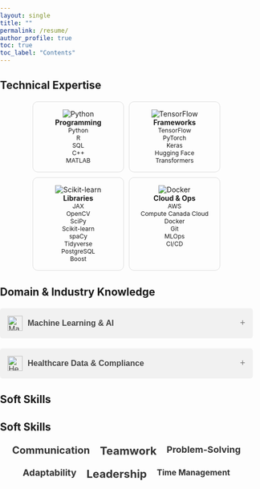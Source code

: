 ```yaml
---
layout: single
title: ""
permalink: /resume/
author_profile: true
toc: true
toc_label: "Contents"
---
```

## Technical Expertise

<div style="display: flex; flex-wrap: wrap; gap: 10px; justify-content: center; margin-top: 20px;">
  <div style="width: 150px; padding: 15px; border: 1px solid #ddd; border-radius: 10px; text-align: center;">
    <img src="https://img.icons8.com/color/48/000000/python.png" alt="Python">
    <h4 style="font-size: 14px;">Programming</h4>
    <p style="font-size: 12px;">
      Python<br>
      R<br>
      SQL<br>
      C++<br>
      MATLAB<br>
    </p>
  </div>
  
  <div style="width: 150px; padding: 15px; border: 1px solid #ddd; border-radius: 10px; text-align: center;">
    <img src="https://img.icons8.com/color/48/000000/tensorflow.png" alt="TensorFlow">
    <h4 style="font-size: 14px;">Frameworks</h4>
    <p style="font-size: 12px;">
      TensorFlow<br>
      PyTorch<br>
      Keras<br>
      Hugging Face Transformers<br>
    </p>
  </div>
  
  <div style="width: 150px; padding: 15px; border: 1px solid #ddd; border-radius: 10px; text-align: center;">
    <img src="https://img.icons8.com/ios/50/000000/scikit-learn.png" alt="Scikit-learn">
    <h4 style="font-size: 14px;">Libraries</h4>
    <p style="font-size: 12px;">
      JAX<br>
      OpenCV<br>
      SciPy<br>
      Scikit-learn<br>
      spaCy<br>
      Tidyverse<br>
      PostgreSQL<br>
      Boost<br>
    </p>
  </div>
  
  <div style="width: 150px; padding: 15px; border: 1px solid #ddd; border-radius: 10px; text-align: center;">
    <img src="https://img.icons8.com/color/48/000000/docker.png" alt="Docker">
    <h4 style="font-size: 14px;">Cloud & Ops</h4>
    <p style="font-size: 12px;">
      AWS<br>
      Compute Canada Cloud<br>
      Docker<br>
      Git<br>
      MLOps<br>
      CI/CD<br>
    </p>
  </div>
</div>

## Domain & Industry Knowledge

<!-- Machine Learning & AI Accordion -->
<div style="max-width: 800px; margin: 20px auto; text-align: left;">
  <button class="accordion">
    <img src="https://img.icons8.com/ios/50/000000/artificial-intelligence.png" alt="Machine Learning Icon" style="height: 30px; margin-right: 10px;">
    <strong>Machine Learning & AI</strong>
  </button>
  <div class="panel">
    <p>In-depth knowledge of various Machine Learning techniques, including both <strong>Supervised</strong> and <strong>Unsupervised Learning</strong>, allowing for the creation of models that can predict outcomes and discover hidden patterns in data. Expertise in <strong>Deep Learning</strong> with advanced models like <strong>Convolutional Neural Networks (CNNs)</strong>, <strong>Recurrent Neural Networks (RNNs)</strong>, <strong>Generative Adversarial Networks (GANs)</strong>, and <strong>Autoencoders</strong>. Proficient in implementing solutions for complex problems in <strong>Natural Language Processing (NLP)</strong> and <strong>Computer Vision</strong>, enabling the extraction of insights from text and image data.</p>
  </div>
</div>

<!-- Healthcare Data & Compliance Accordion -->
<div style="max-width: 800px; margin: 20px auto; text-align: left;">
  <button class="accordion">
    <img src="https://img.icons8.com/ios/50/000000/hospital-room.png" alt="Healthcare Icon" style="height: 30px; margin-right: 10px;">
    <strong>Healthcare Data & Compliance</strong>
  </button>
  <div class="panel">
    <p>Extensive experience working with healthcare data systems like <strong>Electronic Health Records (EHR)</strong> and <strong>Electronic Medical Records (EMR)</strong>, ensuring proper management and integration of patient data. Expertise in <strong>Hospital Information Systems (HIS)</strong> for seamless healthcare operations. Well-versed in industry regulations, including <strong>HIPAA (Health Insurance Portability and Accountability Act)</strong>, <strong>FDA (U.S. Food and Drug Administration)</strong>, and <strong>HL7 (Health Level Seven Standards)</strong>, ensuring compliance in handling sensitive healthcare information. Knowledgeable in the implementation of systems that improve healthcare delivery, protect patient privacy, and meet government standards.</p>
  </div>
</div>

  <style>
    /* Basic Reset */
    body, h4, p {
      margin: 0;
      padding: 0;
    }

    /* Accordion button styles */
    .accordion {
      background-color: #f1f1f1;
      color: #444;
      padding: 15px;
      width: 100%;
      text-align: left;
      border: none;
      outline: none;
      cursor: pointer;
      font-size: 16px;
      transition: 0.4s;
      display: flex;
      align-items: center;
      border-radius: 5px;
    }

    .accordion:hover {
      background-color: #ddd;
    }

    .accordion:after {
      content: '\002B';  /* "+" symbol */
      font-size: 18px;
      color: #777;
      margin-left: auto;
    }

    .accordion.active:after {
      content: "\2212";  /* "−" symbol */
    }

    /* Panel (hidden by default) */
    .panel {
      padding: 15px;
      background-color: #f9f9f9;
      display: none;
      overflow: hidden;
      border-radius: 5px;
      margin-top: 10px;
    }

    /* Style for active accordion (when expanded) */
    .accordion.active + .panel {
      display: block;
    }

    /* Accordion Container */
    .accordion-container {
      max-width: 800px;
      margin: 20px auto;
      text-align: left;
    }

    /* Icon Styles */
    .accordion img {
      height: 30px;
      margin-right: 10px;
    }

    /* Responsive Design */
    @media (max-width: 768px) {
      .accordion {
        font-size: 14px;
      }

      .panel p {
        font-size: 14px;
      }
    }
  </style>

<body>


  <!-- JavaScript for Accordion Toggle -->
  <script>
    // Accordion toggle behavior
    document.querySelectorAll('.accordion').forEach((accordion) => {
      accordion.addEventListener('click', function() {
        this.classList.toggle('active');
        const panel = this.nextElementSibling;
        if (panel.style.display === 'block') {
          panel.style.display = 'none';
        } else {
          panel.style.display = 'block';
        }
      });
    });
  </script>

</body>


## Soft Skills
<h2>Soft Skills</h2>

<div class="skill-cloud">
  <span class="skill-word">Communication</span>
  <span class="skill-word">Teamwork</span>
  <span class="skill-word">Problem-Solving</span>
  <span class="skill-word">Adaptability</span>
  <span class="skill-word">Leadership</span>
  <span class="skill-word">Time Management</span>
</div>

<style>
  .skill-cloud {
    display: flex;
    flex-wrap: wrap;
    justify-content: center;
    gap: 10px;
    font-size: 14px;
  }

  .skill-word {
    font-size: 18px;
    font-weight: bold;
    color: #333;
    padding: 5px;
    transition: transform 0.3s ease;
  }

  .skill-word:hover {
    transform: scale(1.2);
    color: #4CAF50;
  }

  .skill-word:nth-child(1) {
    font-size: 20px;
  }
  .skill-word:nth-child(2) {
    font-size: 22px;
  }
  .skill-word:nth-child(3) {
    font-size: 18px;
  }
  .skill-word:nth-child(4) {
    font-size: 18px;
  }
  .skill-word:nth-child(5) {
    font-size: 22px;
  }
  .skill-word:nth-child(6) {
    font-size: 16px;
  }
</style>
